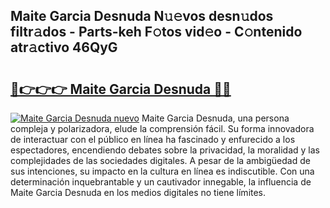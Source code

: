 ## Maite Garcia Desnuda N𝚞𝚎vos desn𝚞dos filtr𝚊dos - Parts-keh F𝚘tos vid𝚎o - C𝚘ntenido atr𝚊ctivo 46QyG

# <h2><a href="http://mb14z4.tromn.icu/?c=Maite+Garcia+Desnuda">🔗👉👉👉 Maite Garcia Desnuda 🔗🔗</a></h2>

[![Maite Garcia Desnuda nuevo](https://i.imgur.com/pEAQMta.gif)](http://mb14z4.tromn.icu/?c=Maite+Garcia+Desnuda)
Maite Garcia Desnuda, una persona compleja y polarizadora, elude la comprensión fácil. Su forma innovadora de interactuar con el público en línea ha fascinado y enfurecido a los espectadores, encendiendo debates sobre la privacidad, la moralidad y las complejidades de las sociedades digitales. A pesar de la ambigüedad de sus intenciones, su impacto en la cultura en línea es indiscutible. Con una determinación inquebrantable y un cautivador innegable, la influencia de Maite Garcia Desnuda en los medios digitales no tiene límites.
